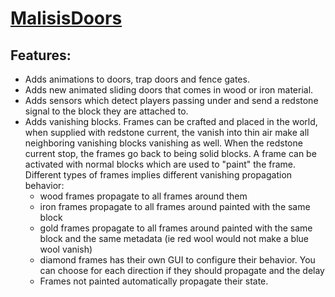 [MalisisDoors](http://www.minecraftforum.net/forums/mapping-and-modding/minecraft-mods/2076338-1-7-2-1-7-10-forge-malisisdoors-1-7-10-1-1-2)
=====

Features:
-----

* Adds animations to doors, trap doors and fence gates.
* Adds new animated sliding doors that comes in wood or iron material.
* Adds sensors which detect players passing under and send a redstone signal to the block they are attached to.
* Adds vanishing blocks. Frames can be crafted and placed in the world, when supplied with redstone current, the vanish into thin air make all neighboring vanishing blocks vanishing as well. When the redstone current stop, the frames go back to being solid blocks. A frame can be activated with normal blocks which are used to "paint" the frame. Different types of frames implies different vanishing propagation behavior:
  - wood frames propagate to all frames around them
  - iron frames propagate to all frames around painted with the same block
  - gold frames propagate to all frames around painted with the same block and the same metadata (ie red wool would not make a blue wool vanish)
  - diamond frames has their own GUI to configure their behavior. You can choose for each direction if they should propagate and the delay 
  - Frames not painted automatically propagate their state.
